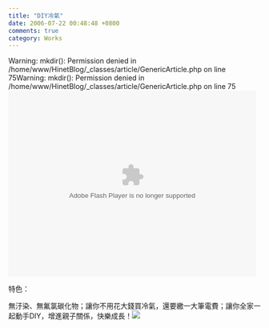 ```yaml
---
title: "DIY冷氣"
date: 2006-07-22 00:48:48 +0800
comments: true
category: Works
---
```

Warning: mkdir(): Permission denied in /home/www/HinetBlog/_classes/article/GenericArticle.php on line 75Warning: mkdir(): Permission denied in /home/www/HinetBlog/_classes/article/GenericArticle.php on line 75<OBJECT classid='clsid:D27CDB6E-AE6D-11cf-96B8-444553540000'				 codebase='http://download.macromedia.com/pub/shockwave/cabs/flash/swflash.cab#version=7,0,19,0'				 ID='main' WIDTH='495' HEIGHT='371' ALIGN=''>				 <PARAM NAME=menu VALUE=false>				 <PARAM NAME=movie VALUE='/_service/paint/swf/show.swf?xml_url=/flash_config.xml&server_url=/_users&service_url=/_service/paint/&act=show'> <PARAM NAME=quality VALUE=high> <PARAM NAME=bgcolor VALUE=#FFFFFF> 				 <embed name='main' src='/_service/paint/swf/show.swf?xml_url=/flash_config.xml&server_url=/_users&service_url=/_service/paint/&act=show' quality='high' bgcolor='#ffffff' width='495' height='371' align='middle' allowScriptAccess='sameDomain' type='application/x-shockwave-flash' pluginspage='http://www.macromedia.com/go/getflashplayer' />									</OBJECT><p>特色：</p><p>無汙染、無氟氯碳化物；讓你不用花大錢買冷氣，還要繳一大筆電費；讓你全家一起動手DIY，增進親子關係，快樂成長！![](/images/slum-area/210_m13.gif)</p>
